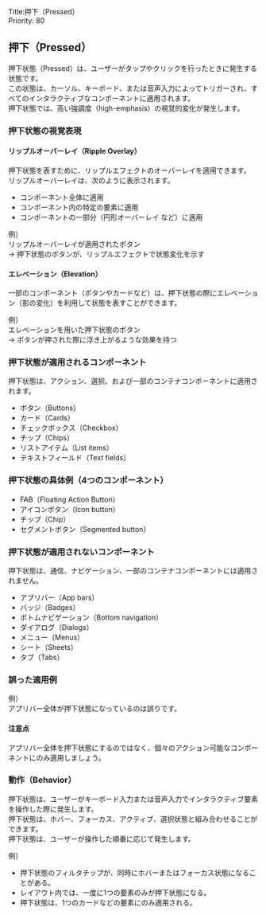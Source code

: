 Title:押下（Pressed）  
Priority: 80

## 押下（Pressed）
押下状態（Pressed）は、ユーザーがタップやクリックを行ったときに発生する状態です。  
この状態は、カーソル、キーボード、または音声入力によってトリガーされ、すべてのインタラクティブなコンポーネントに適用されます。  
押下状態では、高い強調度（high-emphasis）の視覚的変化が発生します。  

### 押下状態の視覚表現

#### リップルオーバーレイ（Ripple Overlay）
押下状態を表すために、リップルエフェクトのオーバーレイを適用できます。  
リップルオーバーレイは、次のように表示されます。   
 - コンポーネント全体に適用
 - コンポーネント内の特定の要素に適用
 - コンポーネントの一部分（円形オーバーレイ など）に適用

例）  
リップルオーバーレイが適用されたボタン  
→ 押下状態のボタンが、リップルエフェクトで状態変化を示す  

#### エレベーション（Elevation）
一部のコンポーネント（ボタンやカードなど）は、押下状態の際にエレベーション（影の変化）を利用して状態を表すことができます。  

例）  
エレベーションを用いた押下状態のボタン  
→ ボタンが押された際に浮き上がるような効果を持つ  

### 押下状態が適用されるコンポーネント
押下状態は、アクション、選択、および一部のコンテナコンポーネントに適用されます。  
 - ボタン（Buttons）
 - カード（Cards）
 - チェックボックス（Checkbox）
 - チップ（Chips）
 - リストアイテム（List items）
 - テキストフィールド（Text fields）

### 押下状態の具体例（4つのコンポーネント）
 - FAB（Floating Action Button）
 - アイコンボタン（Icon button）
 - チップ（Chip）
 - セグメントボタン（Segmented button）

### 押下状態が適用されないコンポーネント
押下状態は、通信、ナビゲーション、一部のコンテナコンポーネントには適用されません。  
 - アプリバー（App bars）
 - バッジ（Badges）
 - ボトムナビゲーション（Bottom navigation）
 - ダイアログ（Dialogs）
 - メニュー（Menus）
 - シート（Sheets）
 - タブ（Tabs）

### 誤った適用例
例）  
アプリバー全体が押下状態になっているのは誤りです。  

#### 注意点
アプリバー全体を押下状態にするのではなく、個々のアクション可能なコンポーネントにのみ適用しましょう。  


### 動作（Behavior）
押下状態は、ユーザーがキーボード入力または音声入力でインタラクティブ要素を操作した際に発生します。  
押下状態は、ホバー、フォーカス、アクティブ、選択状態と組み合わせることができます。  
押下状態は、ユーザーが操作した順番に応じて発生します。  
  
例）  
 - 押下状態のフィルタチップが、同時にホバーまたはフォーカス状態になることがある。
 - レイアウト内では、一度に1つの要素のみが押下状態になる。
 - 押下状態は、1つのカードなどの要素にのみ適用される。  
